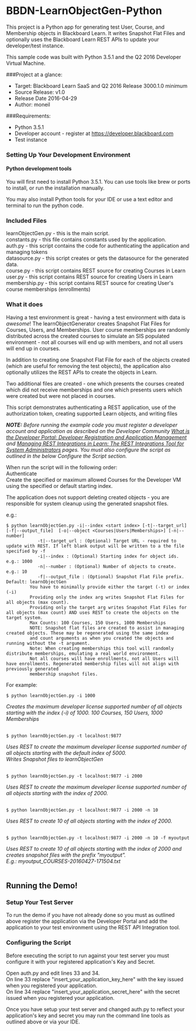 # BBDN-LearnObjectGen-Python
This project is a Python app for generating test User, Course, and Membership objects in Blackboard Learn.
It writes Snapshot Flat Files and optionally uses the Blackboard Learn REST APIs to update your developer/test instance.

This sample code was built with Python 3.5.1 and the Q2 2016 Developer Virtual Machine.

###Project at a glance:
- Target: Blackboard Learn SaaS and Q2 2016 Release 3000.1.0 minimum
- Source Release: v1.0
- Release Date  2016-04-29
- Author: moneil

###Requirements:
- Python  3.5.1
- Developer account - register at https://developer.blackboard.com
- Test instance


### Setting Up Your Development Environment
#### Python development tools
You will first need to install Python 3.5.1. You can use tools like brew or ports to install, or run the installation manually.

You may also install Python tools for your IDE or use a text editor and terminal to run the python code.


### Included Files
learnObjectGen.py - this is the main script.<br/>
constants.py - this file contains constants used by the application.<br/>
auth.py - this script contains the code for authenticating the application and managing tokens<br/>
datasource.py - this script creates or gets the datasource for the generated data.<br/>
course.py - this script contains REST source for creating Courses in Learn<br/>
user.py - this script contains REST source for creating Users in Learn<br/>
membership.py - this script contains REST source for creating User's course memberships (enrollments)


### What it does
Having a test environment is great - having a test environment with data is <i>awesome</i>! 
The learnObjectGenerator creates Snapshot Flat Files for Courses, Users, and Memberships. 
User course memberships are randomly distributed across the created courses to simulate an
SIS populated environment - not all courses will end up with members, and not all users will 
end up in courses.

In addition to creating one Snapshot Flat File for each of the objects created (which are 
useful for removing the test objects), the application also optionally utilizes the REST APIs
 to create the objects in Learn.
 
Two additional files are created - one which presents the courses created which did not receive memberships 
and one which presents users which were created but were not placed in courses.

 
This script demonstrates authenticating a REST application, use of the authorization token, 
creating supported Learn objects, and writing files

<i><b>NOTE:</b> Before running the example code you must register a developer account and application as described on the Developer Community <a href="https://community.blackboard.com/docs/DOC-1579">What is the Developer Portal: Developer Registration and Application Management</a> and <a href="https://community.blackboard.com/docs/DOC-1580">Managing REST Integrations in Learn: The REST Integrations Tool for System Administrators</a> pages. You must also configure the script as outlined in the below Configure the Script section.</i>

When run the script will in the following order:<br/>
Authenticate<br/>
Create the specified or maximum allowed Courses for the Developer VM using the specified or default starting index.<br/>

The application does not support deleting created objects - you are responsible for system cleanup using the generated snapshot files.

e.g.:
```
$ python learnObjectGen.py -i|--index <start index> [-t|--target_url] [-f|--output_file]  [-o|--object <Courses|Users|Memberships>] [-n|--number]
            -t|--target_url : (Optional) Target URL - required to update with REST. If left blank output will be written to a the file specified by -f
            -i|--index : (Optional) Starting index for object ids. e.g.: 1000
            -n|--number : (Optional) Number of objects to create. e.g.: 10
            -f|--output_file : (Optional) Snapshot Flat File prefix. Default: learnObjectGen
         You have to minimally provide either the target (-t) or index (-i)
         Providing only the index arg writes Snapshot Flat Files for all objects (max count).
         Providing only the target arg writes Snapshot Flat Files for all objects (max count) AND uses REST to create the objects on the target system.
         Max Counts: 100 Courses, 150 Users, 1000 Memberships
         NOTE: Snapshot flat files are created to assist in managing created objects. These may be regenerated using the same index
         and count arguments as when you created the objects and running without the -t argument.
         Note: When creating memberships this tool will randomly distribute memberships, emulating a real world environment.
         Not all courses will have enrollments, not all Users will have enrollments. Regenerated membership files will not align with previously generated 
         membership snapshot files.

```

For example:
```
$ python learnObjectGen.py -i 1000 
```
<i>Creates the maximum developer license supported number of all objects starting with the index (-i) of 1000. 100 Courses, 150 Users, 1000 Memberships
</i>
<br/><br/>

```
$ python learnObjectGen.py -t localhost:9877
```
<i>Uses REST to create the maximum developer license supported number of all objects starting with the default index of 5000.<br/>
Writes Snapshot files to learnObjectGen
</i>
<br/><br/>

```
$ python learnObjectGen.py -t localhost:9877 -i 2000
```
<i>Uses REST to create the maximum developer license supported number of all objects starting with the index of 2000. </i>
<br/><br/>

```
$ python learnObjectGen.py -t localhost:9877 -i 2000 -n 10
```
<i>Uses REST to create 10 of all objects starting with the index of 2000. </i>
<br/><br/>

```
$ python learnObjectGen.py -t localhost:9877 -i 2000 -n 10 -f myoutput
```
<i>Uses REST to create 10 of all objects starting with the index of 2000 and creates snapshot files with the prefix "myoutput".<br/>
E.g.: myoutput_COURSES-20160427-171504.txt</i>
<br/><br/>


## Running the Demo!
### Setup Your Test Server
To run the demo if you have not already done so you must as outlined above register the application via the Developer Portal and add the application to your test environment using the REST API Integration tool.


### Configuring the Script
Before executing the script to run against your test server you must configure it with your registered application's Key and Secret.

Open auth.py and edit lines 33 and 34.<br/>
On line 33 replace "insert_your_application_key_here" with the key issued when you registered your application.<br/>
On line 34 replace "insert_your_application_secret_here" with the secret issued when you registered your application.

Once you have setup your test server and changed auth.py to reflect your application's key and secret you may run the command line tools as outlined above or via your IDE.
